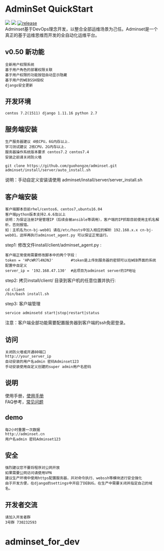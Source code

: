 # AdminSet QuickStart
<img src="https://travis-ci.org/guohongze/adminset.svg?branch=master"></img> 
<img src="https://img.shields.io/badge/license-GPL-blue.svg"></img>
[![release](https://img.shields.io/github/release/guohongze/adminset.svg)](https://github.com/guohongze/adminset/releases)
<br>
Adminset基于DevOps理念开发，以整合全部运维场景为己任。Adminset是一个真正的基于运维思维而开发的全自动化运维平台。<br>

## v0.50 新功能
    全新用户权限系统
    基于用户角色的部署权限关联
    基于用户权限的功能按钮自动显示隐藏
    基于用户的WEBSSH授权
    django安全更新

## 开发环境
    centos 7.2(1511) django 1.11.16 python 2.7

## 服务端安装
    生产服务器建议 4核CPU，6G内存以上.
    学习测试建议 2核CPU，2G内存以上.
    服务器操作系统版本要求 centos7.2 centos7.4
    安装之前请关闭防火墙
```
git clone https://github.com/guohongze/adminset.git
adminset/install/server/auto_install.sh
```
说明：手动自定义安装请使用
adminset/install/server/server_install.sh


## 客户端安装
    客户端脚本目前rhel/centos6、centos7,ubuntu16.04
    客户端python版本支持2.6.6及以上
    说明：为保证注册IP是管理IP（后续会被ansible等调用），客户端的IP抓取目前使用主机名解析，否则报错。
    如：主机名为cn-bj-web01 请在/etc/hosts中加入相应的解析 192.168.x.x cn-bj-web01，这样再执行adminset_agent.py 可以保证正常运行。

step1: 修改文件install/client/adminset_agent.py :
```
客户端正常使用需要修改脚本中的两个字段：
token = 'HPcWR7l4NJNJ'        #token是上传到服务器的密钥可以在WEB界面的系统配置中自定义
server_ip = '192.168.47.130'  #此项目为adminset server的IP地址
```

step2: 拷贝install/client/ 目录到客户机的任意位置并执行:
```
cd client
/bin/bash install.sh
```
step3: 客户端管理
```
service adminsetd start|stop|restart|status
```
注意：客户端全部功能需要配置服务器到客户端的ssh免密登录。


## 访问
    关闭防火墙或开通80端口
    http://your_server_ip
    自动安装的用户名admin 密码Adminset123
    手动安装使用自定义创建的super admin用户名密码

## 说明
使用手册，<a href="http://docs.adminset.cn/">使用手册</a><br>
FAQ参考，<a href="https://github.com/guohongze/adminset/wiki/FAQ">常见问题</a>

## demo
    每2小时重置一次数据
    http://adminset.cn
    用户名admin 密码Adminset123

## 安全
    强烈建议您不要将程序对公网开放
    如果需要公网访问请使用VPN
    建议生产环境中使用https配置服务器，并对命令执行、webssh等模块进行安全强化
    由于开发方便，在django的settings中开启了DEBUG，在生产中需要关闭并指定自己的域名。

## 开发者交流
    请加入开发者群
    3号群 730232593


# adminset_for_dev
